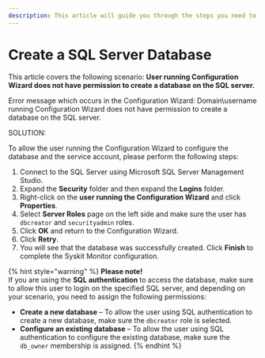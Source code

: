 ```yaml
---
description: This article will guide you through the steps you need to perform to allow the user running the Configuration Wizard to configure the database and the service account.
---
```


# Create a SQL Server Database

This article covers the following scenario: **User running Configuration Wizard does not have permission to create a database on the SQL server.**

Error message which occurs in the Configuration Wizard: Domain\username running Configuration Wizard does not have permission to create a database on the SQL server.

SOLUTION:

To allow the user running the Configuration Wizard to configure the database and the service account, please perform the following steps:

1. Connect to the SQL Server using Microsoft SQL Server Management Studio.
2. Expand the **Security** folder and then expand the **Logins** folder.
3. Right-click on the **user running the Configuration Wizard** and click **Properties**.
4. Select **Server Roles** page on the left side and make sure the user has `dbcreator` and `securityadmin` roles.
5. Click **OK** and return to the Configuration Wizard.
6. Click **Retry**.
7. You will see that the database was successfully created. Click **Finish** to complete the Syskit Monitor configuration.

{% hint style="warning" %}
**Please note!**  
If you are using the **SQL authentication** to access the database, make sure to allow this user to login on the specified SQL server, and depending on your scenario, you need to assign the following permissions:

* **Create a new database** – To allow the user using SQL authentication to create a new database, make sure the `dbcreator` role is selected.
* **Configure an existing database** – To allow the user using SQL authentication to configure the existing database, make sure the `db_owner` membership is assigned.
{% endhint %}

